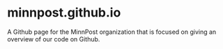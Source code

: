 minnpost.github.io
==================

A Github page for the MinnPost organization that is focused on giving an overview of our code on Github.